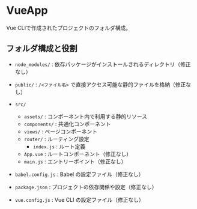 # VueApp

Vue CLIで作成されたプロジェクトのフォルダ構成。

## フォルダ構成と役割

- `node_modules/` : 依存パッケージがインストールされるディレクトリ（修正なし）  
- `public/` : `/<ファイル名>` で直接アクセス可能な静的ファイルを格納（修正なし）  
- `src/`
  - `assets/` : コンポーネント内で利用する静的リソース  
  - `components/` : 共通化コンポーネント  
  - `views/` : ページコンポーネント  
  - `router/` : ルーティング設定  
    - `index.js` : ルート定義  
  - `App.vue` : ルートコンポーネント（修正なし）  
  - `main.js` : エントリーポイント（修正なし）  

- `babel.config.js` : Babel の設定ファイル（修正なし）  
- `package.json` : プロジェクトの依存関係や設定（修正なし）  
- `vue.config.js` : Vue CLI の設定ファイル（修正なし）  
